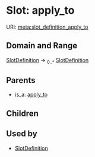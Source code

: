 # Slot: apply_to




URI: [meta:slot_definition_apply_to](https://w3id.org/biolink/biolinkml/meta/slot_definition_apply_to)
## Domain and Range

[SlotDefinition](SlotDefinition.md) ->  <sub>0..*</sub> [SlotDefinition](SlotDefinition.md)
## Parents

 *  is_a: [apply_to](apply_to.md)
## Children

## Used by

 * [SlotDefinition](SlotDefinition.md)
